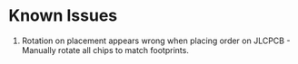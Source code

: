 # Known Issues

1) Rotation on placement appears wrong when placing order on JLCPCB - Manually rotate all chips to match footprints. 
